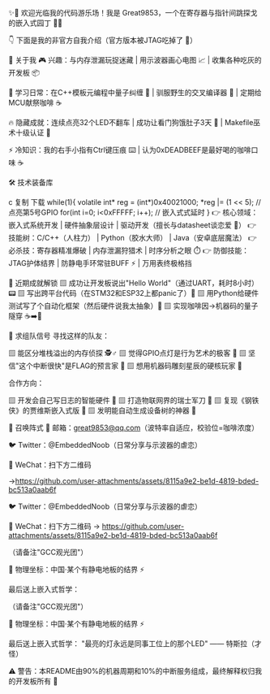 ✨🎉 欢迎光临我的代码游乐场！我是 Great9853，一个在寄存器与指针间跳探戈的嵌入式园丁 🔧🌱

👇 下面是我的非官方自我介绍（官方版本被JTAG吃掉了 🔌）

🤖 关于我
🎮 兴趣：与内存泄漏玩捉迷藏 | 用示波器画心电图 📈 | 收集各种吃灰的开发板 📦

🌱 学习日常：在C++模板元编程中量子纠缠 💫 | 驯服野生的交叉编译器 🦖 | 定期给MCU献祭咖啡 ☕

🔥 隐藏成就：连续点亮32个LED不翻车 | 成功让看门狗饿肚子3天 🐶 | Makefile巫术十级认证 🧙

⚡ 冷知识：我的右手小指有Ctrl键压痕 ⌨️ | 认为0xDEADBEEF是最好喝的咖啡口味 ☕

🛠️ 技术装备库

c
复制
下载
while(1){
    volatile int* reg = (int*)0x40021000;
    *reg |= (1 << 5);  // 点亮第5号GPIO
    for(int i=0; i<0xFFFFF; i++); // 嵌入式式延时
}
👉 核心领域：嵌入式系统开发 | 硬件抽象层设计 | 驱动开发（擅长与datasheet谈恋爱 📑）
👉 技能树：C/C++（人柱力） | Python（胶水大师） | Java（安卓底层魔法）
👉 必杀技：寄存器精准爆破 | 内存泄漏狩猎术 | 时序分析之眼 ⏱️
👉 防御技能：JTAG护体结界 | 防静电手环常驻BUFF ⚡ | 万用表终极格挡

🚀 近期成就解锁
▨ 成功让开发板说出"Hello World"（通过UART，耗时8小时）📟
▨ 写出跨平台代码（在STM32和ESP32上都panic了）🤯
▨ 用Python给硬件测试写了个自动化框架（然后硬件说我太抽象）🐍
▨ 实现咖啡因→机器码的量子隧穿 ☕➡️💾

🤝 求组队信号
寻找这样的队友：

▨ 能区分堆栈溢出的内存侦探 🕵️♂️
▨ 觉得GPIO点灯是行为艺术的极客 🎨
▨ 坚信"这个中断很快"是FLAG的预言家 🚩
▨ 想用机器码雕刻星辰的硬核玩家 🌌

合作方向：

▨ 开发会自己写日志的智能硬件 📝
▨ 打造物联网界的瑞士军刀 📶
▨ 复现《钢铁侠》的贾维斯嵌入式版 🤖
▨ 发明能自动生成设备树的神器 🌳

📮 召唤阵式
📧 邮箱：great9853@qq.com（波特率自适应，校验位=咖啡浓度）

🐦 Twitter：@EmbeddedNoob（日常分享与示波器的虐恋）

💬 WeChat：扫下方二维码

 ->https://github.com/user-attachments/assets/8115a9e2-be1d-4819-bded-bc513a0aab6f

🐦 Twitter：@EmbeddedNoob（日常分享与示波器的虐恋）

💬 WeChat：扫下方二维码
→ https://github.com/user-attachments/assets/8115a9e2-be1d-4819-bded-bc513a0aab6f

（请备注"GCC观光团"）

📍 物理坐标：中国·某个有静电地板的结界 ⚡

最后送上嵌入式哲学：


（请备注"GCC观光团"）

📍 物理坐标：中国·某个有静电地板的结界 ⚡

最后送上嵌入式哲学：
"最亮的灯永远是同事工位上的那个LED" —— 特斯拉（才怪）

⚠️ 警告：本README由90%的机器周期和10%的中断服务组成，最终解释权归我的开发板所有 🔋

